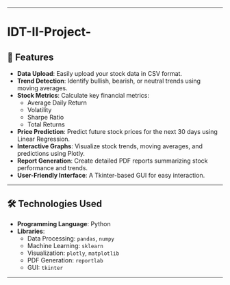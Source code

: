 ****************
# IDT-II-Project-

## 🚀 Features  
- **Data Upload**: Easily upload your stock data in CSV format.  
- **Trend Detection**: Identify bullish, bearish, or neutral trends using moving averages.  
- **Stock Metrics**: Calculate key financial metrics:
  - Average Daily Return  
  - Volatility  
  - Sharpe Ratio  
  - Total Returns  
- **Price Prediction**: Predict future stock prices for the next 30 days using Linear Regression.  
- **Interactive Graphs**: Visualize stock trends, moving averages, and predictions using Plotly.  
- **Report Generation**: Create detailed PDF reports summarizing stock performance and trends.  
- **User-Friendly Interface**: A Tkinter-based GUI for easy interaction.  

---

## 🛠️ Technologies Used  

- **Programming Language**: Python  
- **Libraries**:  
  - Data Processing: `pandas`, `numpy`  
  - Machine Learning: `sklearn`  
  - Visualization: `plotly`, `matplotlib`  
  - PDF Generation: `reportlab`  
  - GUI: `tkinter`  

---
